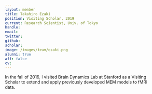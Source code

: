 ```yaml
---
layout: member
title: Takahiro Ezaki
position: Visiting Scholar, 2019
current: Research Scientist, Univ. of Tokyo
handle: 
email: 
twitter: 
github: 
scholar: 
image: /images/team/ezaki.png
alumni: true
aff: false
cv: 
---
```


In the fall of 2019, I visited Brain Dynamics Lab at Stanford as a Visiting Scholar to extend and apply previously developed MEM models to fMRI data.